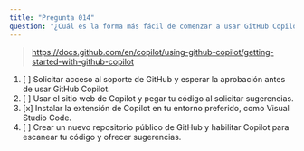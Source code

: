```yaml
---
title: "Pregunta 014"
question: "¿Cuál es la forma más fácil de comenzar a usar GitHub Copilot?"
---
```



> https://docs.github.com/en/copilot/using-github-copilot/getting-started-with-github-copilot
1. [ ] Solicitar acceso al soporte de GitHub y esperar la aprobación antes de usar GitHub Copilot.
1. [ ] Usar el sitio web de Copilot y pegar tu código al solicitar sugerencias.
1. [x] Instalar la extensión de Copilot en tu entorno preferido, como Visual Studio Code.
1. [ ] Crear un nuevo repositorio público de GitHub y habilitar Copilot para escanear tu código y ofrecer sugerencias.
